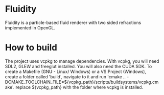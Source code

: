 # Fluidity
Fluidity is a particle-based fluid renderer with two sided refractions implemented in OpenGL.

# How to build
The project uses vcpkg to manage dependencies. 
With vcpkg, you will need SDL2, GLEW and freeglut installed. You will also need the CUDA SDK.
To create a Makefile (GNU - Linux/ Windows) or a VS Project (Windows), create a folder called 'build', navigate to it and run 'cmake .. -DCMAKE_TOOLCHAIN_FILE=${vcpkg_path}/scripts/buildsystems/vcpkg.cmake'. replace ${vcpkg_path} with the folder where vcpkg is installed.
